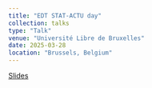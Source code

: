 ```yaml
---
title: "EDT STAT‑ACTU day"
collection: talks
type: "Talk"
venue: "Université Libre de Bruxelles"
date: 2025-03-28
location: "Brussels, Belgium"
---
```


[Slides](/files/EDT.pdf)
